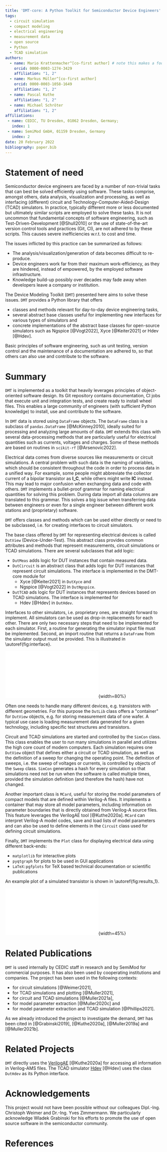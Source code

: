 ```yaml
---
title: 'DMT-core: A Python Toolkit for Semiconductor Device Engineers'
tags:
  - circuit simulation
  - compact modeling
  - electrical engineering
  - measurement data
  - open source
  - Python
  - TCAD simulation
authors:
  - name: Mario Krattenmacher^[co-first author] # note this makes a footnote saying 'co-first author'
    orcid: 0000-0003-1274-3429
    affiliation: "1, 2"
  - name: Markus Müller^[co-first author]
    orcid: 0000-0003-1058-1649
    affiliation: "1, 2"
  - name: Pascal Kuthe
    affiliation: "1, 2"
  - name: Michael Schröter
    affiliation: "1, 2"
affiliations:
 - name: CEDIC, TU Dresden, 01062 Dresden, Germany;
   index: 1
 - name: SemiMod GmbH, 01159 Dresden, Germany
   index: 2
date: 20 February 2022
bibliography: paper.bib
---
```


# Statement of need

Semiconductor device engineers are faced by a number of non-trivial tasks that can best be solved efficiently using software.
These tasks comprise, amongst others, data analysis, visualization and processing, as well as interfacing (different) circuit and Technology-Computer-Aided-Design (TCAD) simulators.
In practice, typically different more or less documented but ultimately similar scripts are employed to solve these tasks.
It is not uncommon that fundamental concepts of software engineering, such as Test-Driven-Development [@Shull2010] or the use of state-of-the-art
version control tools and practices (Git, CI), are not adhered to by these scripts.
This causes severe inefficiencies w.r.t. to cost and time.

The issues inflicted by this practice can be summarized as follows:

* The analysis/visualization/generation of data becomes difficult to re-produce.
* Device engineers work far from their maximum work-efficiency, as they are hindered, instead of empowered, by the employed software infrastructure.
* Knowledge build-up possibly over decades may fade away when developers leave a company or institution.

The Device Modeling Toolkit (`DMT`) presented here aims to solve these issues. `DMT` provides a Python library that offers

* classes and methods relevant for day-to-day device engineering tasks,
* several abstract base classes useful for implementing new interfaces for various types of simulators and
* concrete implementations of the abstract base classes for open-source simulators such as Ngspice [@Vogt2022], Xyce [@Keiter2021] or Hdev [@Hdev].

Basic principles of software engineering, such as unit testing, version control and the maintenance of a documentation are adhered to,
so that others can also use and contribute to the software.

# Summary

`DMT` is implemented as a toolkit that heavily leverages principles of object-oriented software design.
Its Git repository contains documentation, CI jobs that execute unit and integration tests, and create ready to install wheel files.
This enables a large community of engineers (with sufficient Python knowledge) to install, use and contribute to the software.

In `DMT` data is stored using `DataFrame` objects.
The `DataFrame` class is a subclass of `pandas.DataFrame` [@McKinney2010], ideally suited for processing and analyzing large amounts of data.
`DMT` extends this class with several data-processing methods that are particularly useful for electrical quantities such as currents, voltages and charges.
Some of these methods are based on routines in `scikit-rf` [@Arsenovic2022].

Electrical data comes from diverse sources like measurements or circuit simulations.
A central problem with such data is the naming of variables, which should be consistent throughout the code in order to process data in a unified way.
For example, some people might abbreviate the collector current of a bipolar transistor as $\textbf{I\_C}$,
while others might write $\textbf{IC}$ instead.
This may lead to major confusion when exchanging data and code with others.
`DMT` implements a bullet-proof grammar for naming electrical quantities for solving this problem.
During data import all data columns are translated to this grammar.
This solves a big issue when transferring data between engineers or even for a single engineer between different work stations and (proprietary) software.

`DMT` offers classes and methods which can be used either directly or need to be subclassed, i.e. for creating interfaces to circuit simulators.

The base class offered by `DMT` for representing electrical devices is called `DutView` (Device-Under-Test).
This abstract class provides common attributes and methods that represent measurements, circuit simulations or TCAD simulations.
There are several subclasses that add logic:

* `DutMeas` adds logic for DUT instances that contain measured data.
* `DutCircuit` is an abstract class that adds logic for DUT instances that represent circuit simulations. The interface is implemented in the DMT-core module for
  * Xyce [@Keiter2021] in `DutXyce` and
  * Ngspice [@Vogt2022] in `DutNgspice`.
* `DutTCAD` ads logic for DUT instances that represents devices based on TCAD simulations. The interface is implemented for
  * Hdev [@Hdev] in `DutHdev`.

Interfaces to other simulators, i.e. proprietary ones, are straight forward to implement.
All simulators can be used as drop-in replacements for each other.
There are only two necessary steps that need to be implemented for each simulator.
First, a routine for generating the simulator input file must be implemented. Second, an import routine that returns a `DataFrame` from the simulator output must be provided.
This is illustrated in \autoref{fig:interface}.

![DMT interfacing a circuit simulator and corresponding data flow.\label{fig:interface}](DMT-interface.pdf){width=80%}

Often one needs to handle many different devices, e.g. transistors with different geometries.
For this purpose the `DutLib` class offers a "container" for `DutView` objects,
e.g. for storing measurement data of one wafer.
A typical use case is loading measurement data generated for a given technology, including specific test structures and transistors.

Circuit and TCAD simulations are started and controlled by the `SimCon` class.
This class enables the user to run many simulations in parallel and utilizes the high core count of modern computers.
Each simulation requires one `DutView` object that defines either a circuit or TCAD simulation,
as well as the definition of a sweep for changing the operating point.
The definition of sweeps, i.e. the sweep of voltages or currents, is controlled by objects of the `Sweep` class.
`SimCon` generates a hash for every simulation so that simulations need not be run when the software is called multiple times,
provided the simulation definition (and therefore the hash) have not changed.

Another important class is `MCard`,
useful for storing the model parameters of compact models that are defined within Verilog-A files.
It implements a container that may store all model parameters,
including information on parameter boundaries that is directly obtained from Verilog-A source files.
This feature leverages the VerilogAE tool [@Kuthe2020a].
`MCard` can interpret Verilog-A model codes, save and load lists of model parameters and can also be used to define elements in the `Circuit` class used for defining circuit simulations.

Finally, `DMT` implements the `Plot` class for displaying electrical data using different back-ends:

* `matplotlib` for interactive plots
* `pyqtgraph` for plots to be used in GUI applications
* `LaTeX:pgfplots` for TeX based technical documentation or scientific publications

An example plot of a simulated transistor is shown in \autoref{fig:results_1}.

![Transit frequency $f_{\mathrm{T}}$ of a Bipolar transistor.\label{fig:results_1}](F_TJ_C.pdf){width=45%}

# Related Publications

`DMT` is used internally by CEDIC staff in research and by SemiMod for commercial purposes. It has also been used by cooperating institutions and companies.
The project has been used in the following contexts:

* for circuit simulations [@Weimer2021],
* for TCAD simulations and plotting [@Muller2021],
* for circuit and TCAD simulations [@Muller2021a],
* for model parameter extraction [@Muller2020c] and
* for model parameter extraction and TCAD simulation [@Phillips2021].

As we already introduced the project to investigate the demand, `DMT` has been cited in [@Grabinski2019], [@Kuthe2020a], [@Muller2019a] and [@Muller2021b].

# Related Projects

`DMT` directly uses the [VerilogAE](https://man.sr.ht/~dspom/openvaf_doc/verilogae/) [@Kuthe2020a] for accessing all information in Verilog-AMS files.
The TCAD simulator [Hdev](https://gitlab.com/metroid120/hdev_simulator) [@Hdev] uses the class `DutHdev` as its Python interface.

# Acknowledgements

This project would not have been possible without our colleagues Dipl.-Ing. Christoph Weimer and Dr.-Ing. Yves Zimmermann.
We particularly acknowledge Wladek Grabinski for his efforts to promote the use of open source software in the semiconductor community.

# References
